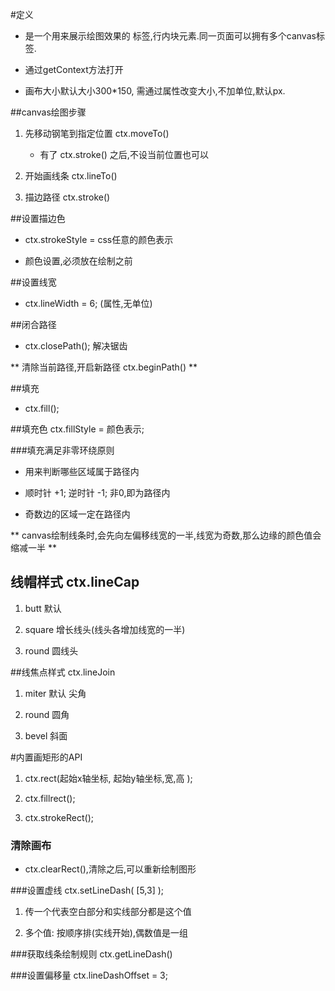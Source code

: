 #定义



* 是一个用来展示绘图效果的 标签,行内块元素.同一页面可以拥有多个canvas标签.



* 通过getContext方法打开



* 画布大小默认大小300\*150, 需通过属性改变大小,不加单位,默认px.



##canvas绘图步骤



1. 先移动钢笔到指定位置 ctx.moveTo\(\)

    * 有了 ctx.stroke\(\) 之后,不设当前位置也可以

2. 开始画线条 ctx.lineTo\(\)

3. 描边路径 ctx.stroke\(\)

##设置描边色
 
* ctx.strokeStyle = css任意的颜色表示

* 颜色设置,必须放在绘制之前

##设置线宽

* ctx.lineWidth = 6; \(属性,无单位\)

##闭合路径



* ctx.closePath\(\); 解决锯齿


** 清除当前路径,开启新路径  ctx.beginPath\(\) **



##填充



* ctx.fill\(\);



##填充色 ctx.fillStyle = 颜色表示;



###填充满足非零环绕原则



* 用来判断哪些区域属于路径内



* 顺时针 +1; 逆时针 -1; 非0,即为路径内



* 奇数边的区域一定在路径内



** canvas绘制线条时,会先向左偏移线宽的一半,线宽为奇数,那么边缘的颜色值会缩减一半 **



## 线帽样式 ctx.lineCap

1. butt 默认

2. square 增长线头\(线头各增加线宽的一半\)
 
3. round 圆线头



##线焦点样式 ctx.lineJoin

1. miter 默认 尖角

2. round 圆角

3. bevel 斜面

#内置画矩形的API
1. ctx.rect\(起始x轴坐标, 起始y轴坐标,宽,高 \);

2. ctx.fillrect\(\);

3. ctx.strokeRect\(\);



### 清除画布
 
* ctx.clearRect\(\),清除之后,可以重新绘制图形



###设置虚线 ctx.setLineDash\( \[5,3\] \);
1. 传一个代表空白部分和实线部分都是这个值

2. 多个值: 按顺序排\(实线开始\),偶数值是一组

###获取线条绘制规则 ctx.getLineDash\(\)



###设置偏移量 ctx.lineDashOffset = 3;




